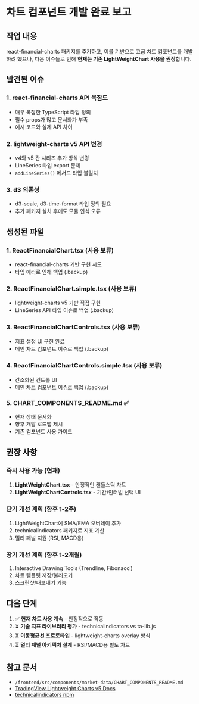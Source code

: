 # 차트 컴포넌트 개발 완료 보고

## 작업 내용

react-financial-charts 패키지를 추가하고, 이를 기반으로 고급 차트 컴포넌트를
개발하려 했으나, 다음 이슈들로 인해 **현재는 기존 LightWeightChart 사용을
권장**합니다.

## 발견된 이슈

### 1. react-financial-charts API 복잡도

- 매우 복잡한 TypeScript 타입 정의
- 필수 props가 많고 문서화가 부족
- 예시 코드와 실제 API 차이

### 2. lightweight-charts v5 API 변경

- v4와 v5 간 시리즈 추가 방식 변경
- LineSeries 타입 export 문제
- `addLineSeries()` 메서드 타입 불일치

### 3. d3 의존성

- d3-scale, d3-time-format 타입 정의 필요
- 추가 패키지 설치 후에도 모듈 인식 오류

## 생성된 파일

### 1. ReactFinancialChart.tsx (사용 보류)

- react-financial-charts 기반 구현 시도
- 타입 에러로 인해 백업 (.backup)

### 2. ReactFinancialChart.simple.tsx (사용 보류)

- lightweight-charts v5 기반 직접 구현
- LineSeries API 타입 이슈로 백업 (.backup)

### 3. ReactFinancialChartControls.tsx (사용 보류)

- 지표 설정 UI 구현 완료
- 메인 차트 컴포넌트 이슈로 백업 (.backup)

### 4. ReactFinancialChartControls.simple.tsx (사용 보류)

- 간소화된 컨트롤 UI
- 메인 차트 컴포넌트 이슈로 백업 (.backup)

### 5. CHART_COMPONENTS_README.md ✅

- 현재 상태 문서화
- 향후 개발 로드맵 제시
- 기존 컴포넌트 사용 가이드

## 권장 사항

### 즉시 사용 가능 (현재)

1. **LightWeightChart.tsx** - 안정적인 캔들스틱 차트
2. **LightWeightChartControls.tsx** - 기간/인터벌 선택 UI

### 단기 개선 계획 (향후 1-2주)

1. LightWeightChart에 SMA/EMA 오버레이 추가
2. technicalindicators 패키지로 지표 계산
3. 멀티 패널 지원 (RSI, MACD용)

### 장기 개선 계획 (향후 1-2개월)

1. Interactive Drawing Tools (Trendline, Fibonacci)
2. 차트 템플릿 저장/불러오기
3. 스크린샷/내보내기 기능

## 다음 단계

1. ✅ **현재 차트 사용 계속** - 안정적으로 작동
2. ⏳ **기술 지표 라이브러리 평가** - technicalindicators vs ta-lib.js
3. ⏳ **이동평균선 프로토타입** - lightweight-charts overlay 방식
4. ⏳ **멀티 패널 아키텍처 설계** - RSI/MACD용 별도 차트

## 참고 문서

- `/frontend/src/components/market-data/CHART_COMPONENTS_README.md`
- [TradingView Lightweight Charts v5 Docs](https://tradingview.github.io/lightweight-charts/)
- [technicalindicators npm](https://www.npmjs.com/package/technicalindicators)
